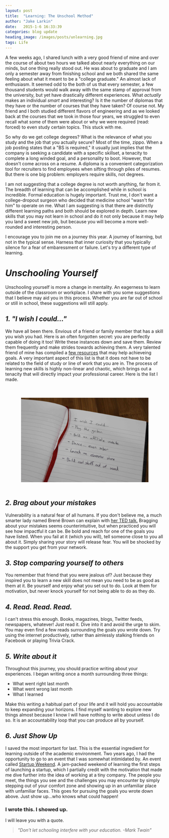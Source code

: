 ```yaml
---
layout: post
title:  "Learning: The Unschool Method"
author: "Jake Larkin"
date:   2015-1-6 16:33:39
categories: blog update
heading_image: /images/posts/unlearning.jpg
tags: Life
---
```

A few weeks ago, I shared lunch with a very good friend of mine and over the course of about two hours we talked about nearly everything on our minds, but one thing really stood out. He was about to graduate and I am only a semester away from finishing school and we both shared the same feeling about what it meant to be a "college graduate." An almost lack of enthusiasm. It seemed odd to the both of us that every semester, a few thousand students would walk away with the same stamp of approval from the university, but yet have drastically different experiences. What *actually* makes an individual *smart* and interesting? Is it the number of diplomas that they have or the number of courses that they have taken? Of course not. My friend and I both studied different flavors of engineering and as we looked back at the courses that we took in those four years, we struggled to even recall what some of them were about or why we were required (read: forced) to even study certain topics. This stuck with me. 

So why do we get college degrees? What is the relevance of what you study and the job that you actually secure? Most of the time, zippo. When a job posting states that a "BS is required," it usually just implies that the company is seeking a candidate with a specific skillset, a tenacity to complete a long winded goal, and a personality to boot. However, that doesn't come across on a resume. A diploma is a convenient categorization tool for recruiters to find employees when sifting through piles of resumes. But there is one big problem: employers require skills, not degrees.

I am not suggesting that a college degree is not worth anything, far from it. The breadth of learning that can be accomplished while in school is incredible. Formal education is hugely important. Trust me, I don't want a college-dropout surgeon who decided that medicine school "wasn't for him" to operate on me. What I am suggesting is that there are distinctly different learning paths and both should be explored in depth. Learn new skills that you may not learn in school and do it not only because it may help you land a sweet new job, but because you will become a more well-rounded and interesting person.

I encourage you to join me on a journey this year. A journey of learning, but not in the typical sense. Harness that inner curiosity that you typically silence for a fear of embaressment or failure. Let's try a different type of learning. 

# _Unschooling Yourself_

Unschooling yourself is more a change in mentality. An eagerness to learn outside of the classroom or workplace. I share with you some suggestions that I believe may aid you in this process. Whether you are far out of school or still in school, these suggestions will still apply.

## _1. "I wish I could..."_

We have all been there. Envious of a friend or family member that has a skill you wish you had. Here is an often forgotten secret: you are perfectly capable of doing it too! Write these instances down and save them. Review them frequently and make strides towards achieving them. A very talented friend of mine has compiled a [few resources](http://youngisaac.typepad.com/creativity/) that may help achieveing goals. A very important aspect of this list is that it does not have to be related to the field of study or line of work that you are in. The process of learning new skills is highly non-linear and chaotic, which brings out a tenacity that will directly impact your professional career. Here is the list I made.

<div style="text-align:center; margin-bottom:50px; margin-top:50px;"><img src="/images/posts/wish_i_could.jpg" style="max-width:80%;"></div>

## _2. Brag about your mistakes_

Vulnerability is a natural fear of all humans. If you don't believe me, a much smarter lady named Brené Brown can explain with [her TED talk.](http://www.ted.com/talks/brene_brown_on_vulnerability?language=en) Bragging about your mistakes seems counterintuitive, but when practiced you will see how impactful it can be. Be bold and reach for one of the goals you have listed. When you fail at it (which you will), tell someone close to you all about it. Simply sharing your story will release fear. You will be shocked by the support you get from your network.

## _3. Stop comparing yourself to others_

You remember that friend that you were jealous of? Just because they inspired you to learn a new skill does not mean you need to be as good as them at it. Be yourself and enjoy what you set out to do. Look at them for motivation, but never knock yourself for not being able to do as they do.

## _4. Read. Read. Read._

I can't stress this enough. Books, magazines, blogs, Twitter feeds, newspapers, whatever! Just read it. Dive into it and avoid the urge to skim. You may even find a few reads surrounding the goals you wrote down. Try using the internet productively, rather than aimlessly stalking friends on Facebook or playing Trivia Crack.  

## _5. Write about it_

Throughout this journey, you should practice writing about your experiences. I began writing once a month surrounding three things:

* What went right last month
* What went wrong last month
* What I learned

Make this writing a habitual part of your life and it will hold you accountable to keep expanding your horizons. I find myself wanting to explore new things almost because I know I will have nothing to write about unless I do so. It is an accountability loop that you can produce all by yourself. 

## _6. Just Show Up_

I saved the most important for last. This is the essential ingredient for learning outside of the academic environment. Two years ago, I had the opportunity to go to an event that I was somewhat intimidated by. An event called [Startup Weekend](http://startupweekend.org/). A jam-packed weekend of learning the first steps of launching a startup, which I partially credit with the motivation that made me dive further into the idea of working at a tiny company. The people you meet, the things you see and the challenges you may encounter by simply stepping out of your comfort zone and showing up in an unfamiliar place with unfamiliar faces. This goes for pursuing the goals you wrote down above. Just show up...who knows what could happen!

### I wrote this. I showed up.

I will leave you with a quote. 

> _"Don't let schooling interfere with your education.
-Mark Twain"_



